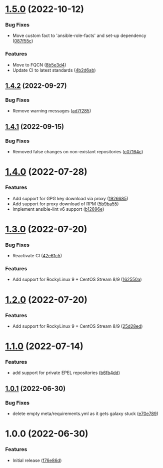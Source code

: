 # [1.5.0](https://github.com/de-it-krachten/ansible-role-epel/compare/v1.4.2...v1.5.0) (2022-10-12)


### Bug Fixes

* Move custom fact to 'ansible-role-facts' and set-up dependency ([087f55c](https://github.com/de-it-krachten/ansible-role-epel/commit/087f55c2dded386bd6f704515633a0a345119eff))


### Features

* Move to FQCN ([8b5e3d4](https://github.com/de-it-krachten/ansible-role-epel/commit/8b5e3d453f374ea9a4565f2544ae575b326348ca))
* Update CI to latest standards ([4b2d6ab](https://github.com/de-it-krachten/ansible-role-epel/commit/4b2d6abb1d7c2e7a90d20207ae314d77913b0dc0))

## [1.4.2](https://github.com/de-it-krachten/ansible-role-epel/compare/v1.4.1...v1.4.2) (2022-09-27)


### Bug Fixes

* Remove warning messages ([ad7f285](https://github.com/de-it-krachten/ansible-role-epel/commit/ad7f285430ae9f5b8c0ee5515f64542ab903a80a))

## [1.4.1](https://github.com/de-it-krachten/ansible-role-epel/compare/v1.4.0...v1.4.1) (2022-09-15)


### Bug Fixes

* Removed false changes on non-existant repositories ([c07164c](https://github.com/de-it-krachten/ansible-role-epel/commit/c07164c708e91273a32c1dd7260fb1f2741c6b67))

# [1.4.0](https://github.com/de-it-krachten/ansible-role-epel/compare/v1.3.0...v1.4.0) (2022-07-28)


### Features

* Add support for GPG key download via proxy ([1926685](https://github.com/de-it-krachten/ansible-role-epel/commit/192668542938e9b40666524f1a3cd98e1e2cc399))
* Add support for proxy download of RPM ([5b9ba55](https://github.com/de-it-krachten/ansible-role-epel/commit/5b9ba558ead9ac7fc34f3e2e0b8ba3ac9f732617))
* Implement ansible-lint v6 support ([b12896e](https://github.com/de-it-krachten/ansible-role-epel/commit/b12896ea3cc6809113710b117aa6f925afdac8a2))

# [1.3.0](https://github.com/de-it-krachten/ansible-role-epel/compare/v1.2.0...v1.3.0) (2022-07-20)


### Bug Fixes

* Reactivate CI ([42e61c5](https://github.com/de-it-krachten/ansible-role-epel/commit/42e61c581b7aa6091c794681050db41cb06551af))


### Features

* Add support for RockyLinux 9 + CentOS Stream 8/9 ([162550a](https://github.com/de-it-krachten/ansible-role-epel/commit/162550ad72b57643b18d108ddaf1fc3b86a6ff6a))

# [1.2.0](https://github.com/de-it-krachten/ansible-role-epel/compare/v1.1.0...v1.2.0) (2022-07-20)


### Features

* Add support for RockyLinux 9 + CentOS Stream 8/9 ([25d28ed](https://github.com/de-it-krachten/ansible-role-epel/commit/25d28eda382382612b5110d060f9846f85f13774))

# [1.1.0](https://github.com/de-it-krachten/ansible-role-epel/compare/v1.0.1...v1.1.0) (2022-07-14)


### Features

* add support for private EPEL repositories ([b6fb4dd](https://github.com/de-it-krachten/ansible-role-epel/commit/b6fb4dd4c2517ce60ff6b9e56be0464e8190297a))

## [1.0.1](https://github.com/de-it-krachten/ansible-role-epel/compare/v1.0.0...v1.0.1) (2022-06-30)


### Bug Fixes

* delete empty meta/requirements.yml as it gets galaxy stuck ([e70e789](https://github.com/de-it-krachten/ansible-role-epel/commit/e70e789777be174ad7bfced2d5a29cddaae978c3))

# 1.0.0 (2022-06-30)


### Features

* Initial release ([f76e86d](https://github.com/de-it-krachten/ansible-role-epel/commit/f76e86db87f184f2a4701d23b7832e417385647d))
